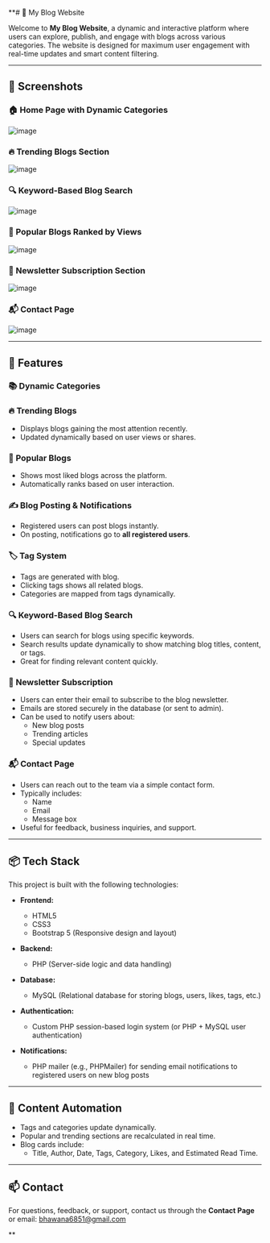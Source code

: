 **# 📝 My Blog Website

Welcome to **My Blog Website**, a dynamic and interactive platform where users can explore, publish, and engage with blogs across various categories. The website is designed for maximum user engagement with real-time updates and smart content filtering.

---

## 📸 Screenshots

### 🏠 Home Page with Dynamic Categories  
![image](https://github.com/user-attachments/assets/6851b05f-2a07-4a54-91bb-d7a4c0ef6afb)

### 🔥 Trending Blogs Section  
![image](https://github.com/user-attachments/assets/8ec95ed5-d717-4825-b62b-59f11c4bf03d)

### 🔍 Keyword-Based Blog Search  
![image](https://github.com/user-attachments/assets/312fb76a-29d4-4474-a885-1834acbac3e9)

### 🌟 Popular Blogs Ranked by Views 
![image](https://github.com/user-attachments/assets/21f6bcc8-f546-4dbf-9290-afdabed5c02d)

### 📰 Newsletter Subscription Section  
![image](https://github.com/user-attachments/assets/e83df60a-182a-4b48-a4c9-4651055d9faf)

### 📬 Contact Page  
![image](https://github.com/user-attachments/assets/9af146f7-d57a-44e6-8692-a7a9f2456786)

---

## 🚀 Features

### 📚 Dynamic Categories

### 🔥 Trending Blogs
- Displays blogs gaining the most attention recently.
- Updated dynamically based on user views or shares.

### 🌟 Popular Blogs
- Shows most liked blogs across the platform.
- Automatically ranks based on user interaction.

### ✍️ Blog Posting & Notifications
- Registered users can post blogs instantly.
- On posting, notifications go to **all registered users**.

### 🏷️ Tag System
- Tags are generated with blog.
- Clicking tags shows all related blogs.
- Categories are mapped from tags dynamically.

### 🔍 Keyword-Based Blog Search
- Users can search for blogs using specific keywords.
- Search results update dynamically to show matching blog titles, content, or tags.
- Great for finding relevant content quickly.  

### 📰 Newsletter Subscription
- Users can enter their email to subscribe to the blog newsletter.
- Emails are stored securely in the database (or sent to admin).
- Can be used to notify users about:
  - New blog posts
  - Trending articles
  - Special updates

### 📬 Contact Page
- Users can reach out to the team via a simple contact form.
- Typically includes:
  - Name
  - Email
  - Message box
- Useful for feedback, business inquiries, and support.

---

## 📦 Tech Stack

This project is built with the following technologies:

- **Frontend:**  
  - HTML5  
  - CSS3  
  - Bootstrap 5 (Responsive design and layout)

- **Backend:**  
  - PHP (Server-side logic and data handling)

- **Database:**  
  - MySQL (Relational database for storing blogs, users, likes, tags, etc.)

- **Authentication:**  
  - Custom PHP session-based login system (or PHP + MySQL user authentication)

- **Notifications:**  
  - PHP mailer (e.g., PHPMailer) for sending email notifications to registered users on new blog posts

---

## 🧠 Content Automation

- Tags and categories update dynamically.
- Popular and trending sections are recalculated in real time.
- Blog cards include:
  - Title, Author, Date, Tags, Category, Likes, and Estimated Read Time.
---

## 📫 Contact

For questions, feedback, or support, contact us through the **Contact Page** or email: bhawana6851@gmail.com

**

